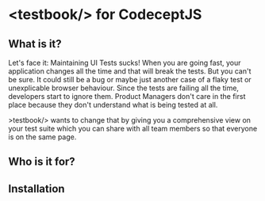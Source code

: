 # &lt;testbook/&gt; for CodeceptJS

## What is it?

Let's face it: Maintaining UI Tests sucks! When you are going fast, your application changes all the time
and that will break the tests. But you can't be sure. It could still be a bug or maybe just
another case of a flaky test or unexplicable browser behaviour.
Since the tests are failing all the time, developers start to ignore them.
Product Managers don't care in the first place because they don't
understand what is being tested at all.

&gt;testbook/&gt; wants to change that by giving you a comprehensive view on your
test suite which you can share with all team members so that
everyone is on the same page.

## Who is it for?

## Installation


